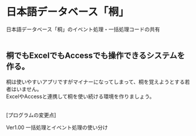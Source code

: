 # 日本語データベース「桐」
日本語データベース「桐」のイベント処理・一括処理コードの共有
<br/><br/>
 
## 桐でもExcelでもAccessでも操作できるシステムを作る。
桐は使いやすいアプリですがマイナーになってしまって、桐を覚えようとする若者はいません。<br/>
ExcelやAccessと連携して桐を使い続ける環境を作りましょう。
<br/><br/>

[プログラムの変更点]
<!--'[Ver1.00  一括処理とイベント処理の使い分け](#) -->
Ver1.00  一括処理とイベント処理の使い分け
